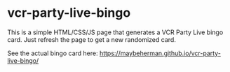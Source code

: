 # vcr-party-live-bingo
This is a simple HTML/CSS/JS page that generates a VCR Party Live bingo card. Just refresh the page to get a new randomized card. 

See the actual bingo card here: https://maybeherman.github.io/vcr-party-live-bingo/
